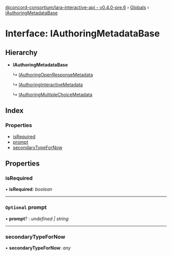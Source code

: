 [@concord-consortium/lara-interactive-api - v0.4.0-pre.6](../README.md) › [Globals](../globals.md) › [IAuthoringMetadataBase](iauthoringmetadatabase.md)

# Interface: IAuthoringMetadataBase

## Hierarchy

* **IAuthoringMetadataBase**

  ↳ [IAuthoringOpenResponseMetadata](iauthoringopenresponsemetadata.md)

  ↳ [IAuthoringInteractiveMetadata](iauthoringinteractivemetadata.md)

  ↳ [IAuthoringMultipleChoiceMetadata](iauthoringmultiplechoicemetadata.md)

## Index

### Properties

* [isRequired](iauthoringmetadatabase.md#isrequired)
* [prompt](iauthoringmetadatabase.md#optional-prompt)
* [secondaryTypeForNow](iauthoringmetadatabase.md#secondarytypefornow)

## Properties

###  isRequired

• **isRequired**: *boolean*

___

### `Optional` prompt

• **prompt**? : *undefined | string*

___

###  secondaryTypeForNow

• **secondaryTypeForNow**: *any*

